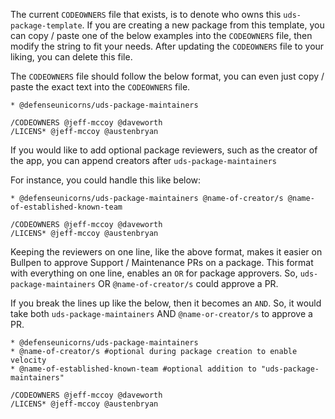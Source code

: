 The current `CODEOWNERS` file that exists, is to denote who owns this `uds-package-template`. If you are creating a new package from this template, you can copy / paste one of the below examples into the `CODEOWNERS` file, then modify the string to fit your needs. After updating the `CODEOWNERS` file to your liking, you can delete this file. 

The `CODEOWNERS` file should follow the below format, you can even just copy / paste the exact text into the `CODEOWNERS` file. 

```
* @defenseunicorns/uds-package-maintainers

/CODEOWNERS @jeff-mccoy @daveworth 
/LICENS* @jeff-mccoy @austenbryan
```

If you would like to add optional package reviewers, such as the creator of the app, you can append creators after `uds-package-maintainers`

For instance, you could handle this like below: 

```
* @defenseunicorns/uds-package-maintainers @name-of-creator/s @name-of-established-known-team

/CODEOWNERS @jeff-mccoy @daveworth 
/LICENS* @jeff-mccoy @austenbryan
```

Keeping the reviewers on one line, like the above format, makes it easier on Bullpen to approve Support / Maintenance PRs on a package. 
This format with everything on one line, enables an `OR` for package approvers. So, `uds-package-maintainers` OR `@name-of-creator/s` could approve a PR. 


If you break the lines up like the below, then it becomes an `AND`. So, it would take both `uds-package-maintainers` AND `@name-or-creator/s` to approve a PR. 

```
* @defenseunicorns/uds-package-maintainers
* @name-of-creator/s #optional during package creation to enable velocity
* @name-of-established-known-team #optional addition to "uds-package-maintainers"

/CODEOWNERS @jeff-mccoy @daveworth 
/LICENS* @jeff-mccoy @austenbryan
```